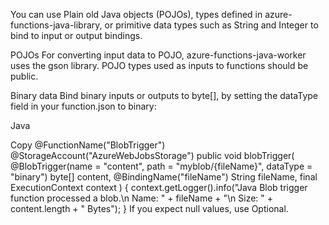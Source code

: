 
You can use Plain old Java objects (POJOs), types defined in azure-functions-java-library, or primitive data types such as String and Integer to bind to input or output bindings.

POJOs
For converting input data to POJO, azure-functions-java-worker uses the gson library. POJO types used as inputs to functions should be public.

Binary data
Bind binary inputs or outputs to byte[], by setting the dataType field in your function.json to binary:

Java

Copy
   @FunctionName("BlobTrigger")
    @StorageAccount("AzureWebJobsStorage")
     public void blobTrigger(
        @BlobTrigger(name = "content", path = "myblob/{fileName}", dataType = "binary") byte[] content,
        @BindingName("fileName") String fileName,
        final ExecutionContext context
    ) {
        context.getLogger().info("Java Blob trigger function processed a blob.\n Name: " + fileName + "\n Size: " + content.length + " Bytes");
    }
If you expect null values, use Optional<T>.